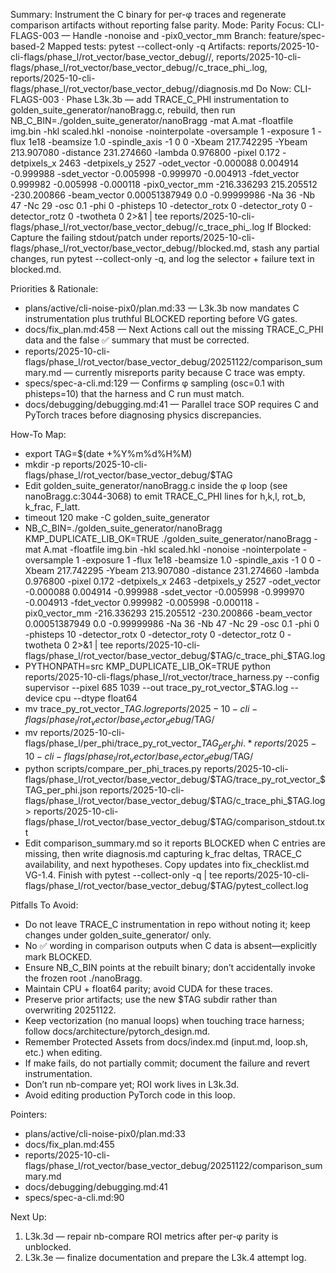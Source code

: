 Summary: Instrument the C binary for per-φ traces and regenerate comparison artifacts without reporting false parity.
Mode: Parity
Focus: CLI-FLAGS-003 — Handle -nonoise and -pix0_vector_mm
Branch: feature/spec-based-2
Mapped tests: pytest --collect-only -q
Artifacts: reports/2025-10-cli-flags/phase_l/rot_vector/base_vector_debug/<timestamp>/, reports/2025-10-cli-flags/phase_l/rot_vector/base_vector_debug/<timestamp>/c_trace_phi_<timestamp>.log, reports/2025-10-cli-flags/phase_l/rot_vector/base_vector_debug/<timestamp>/diagnosis.md
Do Now: CLI-FLAGS-003 · Phase L3k.3b — add TRACE_C_PHI instrumentation to golden_suite_generator/nanoBragg.c, rebuild, then run NB_C_BIN=./golden_suite_generator/nanoBragg -mat A.mat -floatfile img.bin -hkl scaled.hkl -nonoise -nointerpolate -oversample 1 -exposure 1 -flux 1e18 -beamsize 1.0 -spindle_axis -1 0 0 -Xbeam 217.742295 -Ybeam 213.907080 -distance 231.274660 -lambda 0.976800 -pixel 0.172 -detpixels_x 2463 -detpixels_y 2527 -odet_vector -0.000088 0.004914 -0.999988 -sdet_vector -0.005998 -0.999970 -0.004913 -fdet_vector 0.999982 -0.005998 -0.000118 -pix0_vector_mm -216.336293 215.205512 -230.200866 -beam_vector 0.00051387949 0.0 -0.99999986 -Na 36 -Nb 47 -Nc 29 -osc 0.1 -phi 0 -phisteps 10 -detector_rotx 0 -detector_roty 0 -detector_rotz 0 -twotheta 0 2>&1 | tee reports/2025-10-cli-flags/phase_l/rot_vector/base_vector_debug/<timestamp>/c_trace_phi_<timestamp>.log
If Blocked: Capture the failing stdout/patch under reports/2025-10-cli-flags/phase_l/rot_vector/base_vector_debug/<timestamp>/blocked.md, stash any partial changes, run pytest --collect-only -q, and log the selector + failure text in blocked.md.

Priorities & Rationale:
- plans/active/cli-noise-pix0/plan.md:33 — L3k.3b now mandates C instrumentation plus truthful BLOCKED reporting before VG gates.
- docs/fix_plan.md:458 — Next Actions call out the missing TRACE_C_PHI data and the false ✅ summary that must be corrected.
- reports/2025-10-cli-flags/phase_l/rot_vector/base_vector_debug/20251122/comparison_summary.md — currently misreports parity because C trace was empty.
- specs/spec-a-cli.md:129 — Confirms φ sampling (osc=0.1 with phisteps=10) that the harness and C run must match.
- docs/debugging/debugging.md:41 — Parallel trace SOP requires C and PyTorch traces before diagnosing physics discrepancies.

How-To Map:
- export TAG=$(date +%Y%m%d%H%M)
- mkdir -p reports/2025-10-cli-flags/phase_l/rot_vector/base_vector_debug/$TAG
- Edit golden_suite_generator/nanoBragg.c inside the φ loop (see nanoBragg.c:3044-3068) to emit TRACE_C_PHI lines for h,k,l, rot_b, k_frac, F_latt.
- timeout 120 make -C golden_suite_generator
- NB_C_BIN=./golden_suite_generator/nanoBragg KMP_DUPLICATE_LIB_OK=TRUE ./golden_suite_generator/nanoBragg -mat A.mat -floatfile img.bin -hkl scaled.hkl -nonoise -nointerpolate -oversample 1 -exposure 1 -flux 1e18 -beamsize 1.0 -spindle_axis -1 0 0 -Xbeam 217.742295 -Ybeam 213.907080 -distance 231.274660 -lambda 0.976800 -pixel 0.172 -detpixels_x 2463 -detpixels_y 2527 -odet_vector -0.000088 0.004914 -0.999988 -sdet_vector -0.005998 -0.999970 -0.004913 -fdet_vector 0.999982 -0.005998 -0.000118 -pix0_vector_mm -216.336293 215.205512 -230.200866 -beam_vector 0.00051387949 0.0 -0.99999986 -Na 36 -Nb 47 -Nc 29 -osc 0.1 -phi 0 -phisteps 10 -detector_rotx 0 -detector_roty 0 -detector_rotz 0 -twotheta 0 2>&1 | tee reports/2025-10-cli-flags/phase_l/rot_vector/base_vector_debug/$TAG/c_trace_phi_$TAG.log
- PYTHONPATH=src KMP_DUPLICATE_LIB_OK=TRUE python reports/2025-10-cli-flags/phase_l/rot_vector/trace_harness.py --config supervisor --pixel 685 1039 --out trace_py_rot_vector_$TAG.log --device cpu --dtype float64
- mv trace_py_rot_vector_$TAG.log reports/2025-10-cli-flags/phase_l/rot_vector/base_vector_debug/$TAG/
- mv reports/2025-10-cli-flags/phase_l/per_phi/trace_py_rot_vector_$TAG_per_phi.* reports/2025-10-cli-flags/phase_l/rot_vector/base_vector_debug/$TAG/
- python scripts/compare_per_phi_traces.py reports/2025-10-cli-flags/phase_l/rot_vector/base_vector_debug/$TAG/trace_py_rot_vector_$TAG_per_phi.json reports/2025-10-cli-flags/phase_l/rot_vector/base_vector_debug/$TAG/c_trace_phi_$TAG.log > reports/2025-10-cli-flags/phase_l/rot_vector/base_vector_debug/$TAG/comparison_stdout.txt
- Edit comparison_summary.md so it reports BLOCKED when C entries are missing, then write diagnosis.md capturing k_frac deltas, TRACE_C availability, and next hypotheses. Copy updates into fix_checklist.md VG-1.4. Finish with pytest --collect-only -q | tee reports/2025-10-cli-flags/phase_l/rot_vector/base_vector_debug/$TAG/pytest_collect.log

Pitfalls To Avoid:
- Do not leave TRACE_C instrumentation in repo without noting it; keep changes under golden_suite_generator/ only.
- No ✅ wording in comparison outputs when C data is absent—explicitly mark BLOCKED.
- Ensure NB_C_BIN points at the rebuilt binary; don’t accidentally invoke the frozen root ./nanoBragg.
- Maintain CPU + float64 parity; avoid CUDA for these traces.
- Preserve prior artifacts; use the new $TAG subdir rather than overwriting 20251122.
- Keep vectorization (no manual loops) when touching trace harness; follow docs/architecture/pytorch_design.md.
- Remember Protected Assets from docs/index.md (input.md, loop.sh, etc.) when editing.
- If make fails, do not partially commit; document the failure and revert instrumentation.
- Don’t run nb-compare yet; ROI work lives in L3k.3d.
- Avoid editing production PyTorch code in this loop.

Pointers:
- plans/active/cli-noise-pix0/plan.md:33
- docs/fix_plan.md:455
- reports/2025-10-cli-flags/phase_l/rot_vector/base_vector_debug/20251122/comparison_summary.md
- docs/debugging/debugging.md:41
- specs/spec-a-cli.md:90

Next Up:
1. L3k.3d — repair nb-compare ROI metrics after per-φ parity is unblocked.
2. L3k.3e — finalize documentation and prepare the L3k.4 attempt log.
